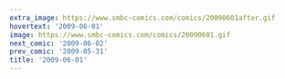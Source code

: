 ```yaml
---
extra_image: https://www.smbc-comics.com/comics/20090601after.gif
hovertext: '2009-06-01'
image: https://www.smbc-comics.com/comics/20090601.gif
next_comic: '2009-06-02'
prev_comic: '2009-05-31'
title: '2009-06-01'
---
```


